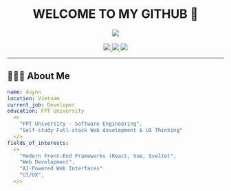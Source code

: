 # <div align="center">WELCOME TO MY GITHUB 📝</div>

<div align="center">
  <img src="https://media4.giphy.com/media/v1.Y2lkPTc5MGI3NjExcDN6cmdvdmZxZ3lxaDJld210dHY5NzgzZHJqNWEwMDJ6d212ZzNjdSZlcD12MV9pbnRlcm5hbF9naWZfYnlfaWQmY3Q9dHM/ZDTbix65Me1YDNLDF3/giphy.gif"/>
  <br></br>
</div>

<div align="center">
  <a href="https://www.facebook.com/duy15022004">
    <img src="https://img.shields.io/badge/Facebook-%231877F2.svg?style=for-the-badge&logo=Facebook&logoColor=white"/>
  </a>
  <a href="mailto:nguyenngocduyy152@gmail.com">
    <img src="https://img.shields.io/badge/Gmail-D14836?style=for-the-badge&logo=gmail&logoColor=white"/>
  </a>
  <a href="https://github.com/duyNN152">
    <img src="https://img.shields.io/badge/github-%23121011.svg?style=for-the-badge&logo=github&logoColor=white"/>
  </a>
</div>

---

## 👨🏻‍💻 About Me
```yaml
name: duynn
location: Vietnam
current_job: Developer
education: FPT University
  <>
    "FPT University - Software Engineering",
    "Self-study Full-stack Web development & UX Thinking"
  </>
fields_of_interests:
  <>
    "Modern Front-End Frameworks (React, Vue, Svelte)",
    "Web Development",
    "AI-Powered Web Interfaces"
    "UI/UX",
  </>
```
